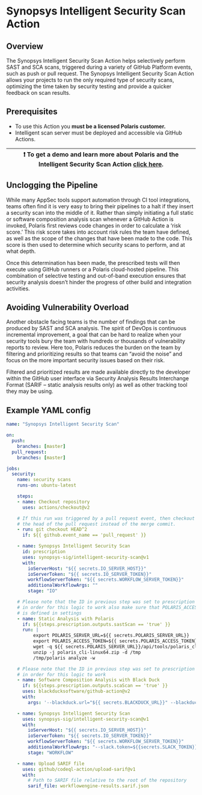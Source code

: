 # Synopsys Intelligent Security Scan Action

## Overview

The Synopsys Intelligent Security Scan Action helps selectively perform SAST and SCA scans, triggered during a variety of GitHub Platform events, such as push or pull request. The Synopsys Intelligent Security Scan Action allows your projects to run the only required type of security scans, optimizing the time taken by security testing and provide a quicker feedback on scan results.

## Prerequisites

* To use this Action you **must be a licensed Polaris customer.**
* Intelligent scan server must be deployed and accessible via GitHub Actions.

| :exclamation: To get a demo and learn more about Polaris and the Intelligent Security Scan Action [click here](https://www.synopsys.com/software-integrity/polaris/demo-github.html).|
|-----------------------------------------|

## Unclogging the Pipeline

While many AppSec tools support automation through CI tool integrations, teams often find it is very easy to bring their pipelines to a halt if they insert a security scan into the middle of it.  Rather than simply initiating a full static or software composition analysis scan whenever a GitHub Action is invoked, Polaris first reviews code changes in order to calculate a ‘risk score.’ This risk score takes into account risk rules the team have defined, as well as the scope of the changes that have been made to the code. This score is then used to determine which security scans to perform, and at what depth.

Once this determination has been made, the prescribed tests will then execute using GitHub runners or a Polaris cloud-hosted pipeline. This combination of selective testing and out-of-band execution ensures that security analysis doesn’t hinder the progress of other build and integration activities.

## Avoiding Vulnerability Overload

Another obstacle facing teams is the number of findings that can be produced by SAST and SCA analysis.  The spirit of DevOps is continuous incremental improvement, a goal that can be hard to realize when your security tools bury the team with hundreds or thousands of vulnerability reports to review.  Here too, Polaris reduces the burden on the team by filtering and prioritizing results so that teams can “avoid the noise” and focus on the more important security issues based on their risk.

Filtered and prioritized results are made available directly to the developer within the GitHub user interface via Security Analysis Results Interchange Format (SARIF – static analysis results only) as well as other tracking tool they may be using.

## Example YAML config

```yaml
name: "Synopsys Intelligent Security Scan"

on:
  push:
    branches: [master]
  pull_request:
    branches: [master]

jobs:
  security:
    name: security scans
    runs-on: ubuntu-latest

    steps:
    - name: Checkout repository
      uses: actions/checkout@v2

    # If this run was triggered by a pull request event, then checkout
    # the head of the pull request instead of the merge commit.
    - run: git checkout HEAD^2
      if: ${{ github.event_name == 'pull_request' }}

    - name: Synopsys Intelligent Security Scan
      id: prescription
      uses: synopsys-sig/intelligent-security-scan@v1
      with:
        ioServerHost: "${{ secrets.IO_SERVER_HOST}}"
        ioServerToken: "${{ secrets.IO_SERVER_TOKEN}}"
        workflowServerToken: "${{ secrets.WORKFLOW_SERVER_TOKEN}}"
        additionalWorkflowArgs: ""
        stage: "IO"

    # Please note that the ID in previous step was set to prescription
    # in order for this logic to work also make sure that POLARIS_ACCESS_TOKEN
    # is defined in settings
    - name: Static Analysis with Polaris
      if: ${{steps.prescription.outputs.sastScan == 'true' }}
      run: |
          export POLARIS_SERVER_URL=${{ secrets.POLARIS_SERVER_URL}}
          export POLARIS_ACCESS_TOKEN=${{ secrets.POLARIS_ACCESS_TOKEN}}
          wget -q ${{ secrets.POLARIS_SERVER_URL}}/api/tools/polaris_cli-linux64.zip
          unzip -j polaris_cli-linux64.zip -d /tmp
          /tmp/polaris analyze -w

    # Please note that the ID in previous step was set to prescription
    # in order for this logic to work
    - name: Software Composition Analysis with Black Duck
      if: ${{steps.prescription.outputs.scaScan == 'true' }}
      uses: blackducksoftware/github-action@v2
      with:
        args: '--blackduck.url="${{ secrets.BLACKDUCK_URL}}" --blackduck.api.token="${{ secrets.BLACKDUCK_API_TOKEN}}" --detect.tools="DETECTOR"'

    - name: Synopsys Intelligent Security Scan
      uses: synopsys-sig/intelligent-security-scan@v1
      with:
        ioServerHost: "${{ secrets.IO_SERVER_HOST}}"
        ioServerToken: "${{ secrets.IO_SERVER_TOKEN}}"
        workflowServerToken: "${{ secrets.WORKFLOW_SERVER_TOKEN}}"
        additionalWorkflowArgs: "--slack.token=${{secrets.SLACK_TOKEN}} --IS_SAST_ENABLED=${{steps.prescription.outputs.sastScan}} --polaris.url=${{secrets.POLARIS_SERVER_URL}} --polaris.access.token=${{secrets.POLARIS_ACCESS_TOKEN}}"
        stage: "WORKFLOW"

    - name: Upload SARIF file
      uses: github/codeql-action/upload-sarif@v1
      with:
        # Path to SARIF file relative to the root of the repository
        sarif_file: workflowengine-results.sarif.json
```
